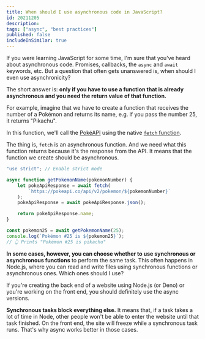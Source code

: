```yaml
---
title: When should I use asynchronous code in JavaScript?
id: 20211205
description: 
tags: ["async", "best practices"]
published: false
includeInSimilar: true
---
```

If you were learning JavaScript for some time, I'm sure that you've heard about asynchronous code. Promises, callbacks, the `async` and `await` keywords, etc. But a question that often gets unanswered is, when should I even use asynchronicity?

The short answer is: **only if you have to use a function that is already asynchronous and you need the return value of that function.** 

For example, imagine that we have to create a function that receives the number of a Pokémon and returns its name, e.g. if you pass the number 25, it returns "Pikachu".

In this function, we'll call the [PokéAPI](https://pokeapi.co/) using the native [`fetch` function](https://developer.mozilla.org/en-US/docs/Web/API/fetch).

The thing is, `fetch` is an asynchronous function. And we need what this function returns because it's the response from the API. It means that the function we create should be asynchronous.

```javascript
"use strict"; // Enable strict mode

async function getPokemonName(pokemonNumber) {
    let pokeApiResponse = await fetch(
        `https://pokeapi.co/api/v2/pokemon/${pokemonNumber}`
    );
    pokeApiResponse = await pokeApiResponse.json();

    return pokeApiResponse.name;
}

const pokemon25 = await getPokemonName(25);
console.log(`Pokémon #25 is ${pokemon25}`);
// 👆 Prints "Pokémon #25 is pikachu"
```

**In some cases, however, you can choose whether to use synchronous or asynchronous functions** to perform the same task. This often happens in Node.js, where you can read and write files using synchronous functions or asynchronous ones. Which ones should I use?

If you're creating the back end of a website using Node.js (or Deno) or you're working on the front end, you should definitely use the async versions.

**Synchronous tasks block everything else.** It means that, if a task takes a lot of time in Node, other people won't be able to enter the website until that task finished. On the front end, the site will freeze while a synchronous task runs. That's why async works better in those cases.